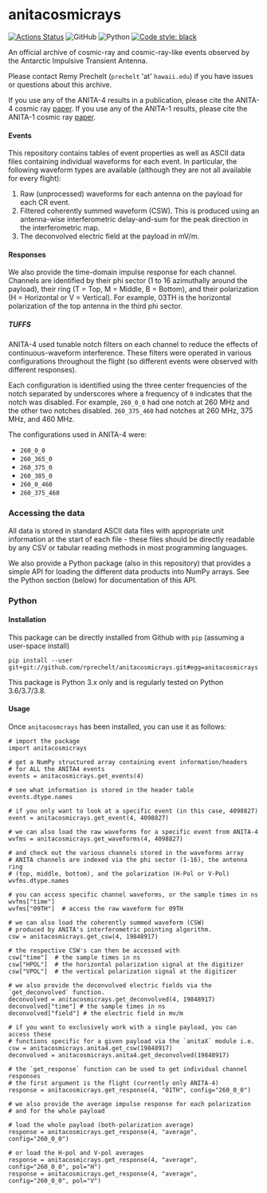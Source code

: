 # anitacosmicrays

[![Actions Status](https://github.com/AnitaNeutrino/anitacosmicrays/workflows/Pytest/badge.svg)](https://github.com/AnitaNeutrino/anitacosmicrays/actions)
![GitHub](https://img.shields.io/github/license/anitaNeutrino/anitacosmicrays?logoColor=brightgreen)
![Python](https://img.shields.io/badge/python-3.6%20%7C%203.7%20%7C%203.8-blue)
[![Code style: black](https://img.shields.io/badge/code%20style-black-000000.svg)](https://github.com/psf/black)

An official archive of cosmic-ray and cosmic-ray-like events observed by the
Antarctic Impulsive Transient Antenna.

Please contact Remy Prechelt (`prechelt` 'at' `hawaii.edu`) if you have issues
or questions about this archive.

If you use any of the ANITA-4 results in a publication, please cite the ANITA-4
cosmic ray [paper](https://arxiv.org/abs/2008.05690). If you use any of the
ANITA-1 results, please cite the ANITA-1 cosmic ray
[paper](https://www.sciencedirect.com/science/article/abs/pii/S0927650516000025?via%3Dihub).

#### Events

This repository contains tables of event properties as well as ASCII data files
containing individual waveforms for each event. In particular, the following
waveform types are available (although they are not all available for every
flight):

  1. Raw (unprocessed) waveforms for each antenna on the payload for each CR event.
  2. Filtered coherently summed waveform (CSW). This is produced using an
     antenna-wise interferometric delay-and-sum for the peak direction in the
     interferometric map.
  3. The deconvolved electric field at the payload in mV/m.

#### Responses

We also provide the time-domain impulse response for each channel. Channels are
identified by their phi sector (1 to 16 azimuthally around the payload), their
ring (T = Top, M = Middle, B = Bottom), and their polarization (H = Horizontal
or V = Vertical). For example, 03TH is the horizontal polarization of the top
antenna in the third phi sector.

##### TUFFS

ANITA-4 used tunable notch filters on each channel to reduce the effects of
continuous-waveform interference. These filters were operated in various
configurations throughout the flight (so different events were observed with
different responses).

Each configuration is identified using the three center frequencies of the notch
separated by underscores where a frequency of `0` indicates that the notch was
disabled. For example, `260_0_0` had one notch at 260 MHz and the other two
notches disabled. `260_375_460` had notches at 260 MHz, 375 MHz, and 460 MHz.

The configurations used in ANITA-4 were:

 - `260_0_0`
 - `260_365_0`
 - `260_375_0`
 - `260_385_0`
 - `260_0_460`
 - `260_375_460`

### Accessing the data

All data is stored in standard ASCII data files with appropriate unit
information at the start of each file - these files should be directly readable
by any CSV or tabular reading methods in most programming languages.

We also provide a Python package (also in this repository) that provides a
simple API for loading the different data products into NumPy arrays. See the
Python section (below) for documentation of this API.

### Python 

#### Installation

This package can be directly installed from Github with `pip` (assuming a user-space install)

    pip install --user git+git://github.com/rprechelt/anitacosmicrays.git#egg=anitacosmicrays
    
This package is Python 3.x only and is regularly tested on Python 3.6/3.7/3.8.

#### Usage

Once `anitacosmcrays` has been installed, you can use it as follows:

    # import the package
    import anitacosmicrays

    # get a NumPy structured array containing event information/headers
    # for ALL the ANITA4 events
    events = anitacosmicrays.get_events(4)
    
    # see what information is stored in the header table
    events.dtype.names
    
    # if you only want to look at a specific event (in this case, 4098827)
    event = anitacosmicrays.get_event(4, 4098827)
    
    # we can also load the raw waveforms for a specific event from ANITA-4
    wvfms = anitacosmicrays.get_waveforms(4, 4098827)
    
    # and check out the various channels stored in the waveforms array
    # ANITA channels are indexed via the phi sector (1-16), the antenna ring
    # (top, middle, bottom), and the polarization (H-Pol or V-Pol)
    wvfms.dtype.names
    
    # you can access specific channel waveforms, or the sample times in ns
    wvfms["time"]
    wvfms["09TH"]  # access the raw waveform for 09TH
    
    # we can also load the coherently summed waveform (CSW)
    # produced by ANITA's interferometric pointing algorithm.
    csw = anitacosmicrays.get_csw(4, 19848917)
    
    # the respective CSW's can then be accessed with
    csw["time"]  # the sample times in ns
    csw["HPOL"]  # the horizontal polarization signal at the digitizer
    csw["VPOL"]  # the vertical polarization signal at the digitizer

    # we also provide the deconvolved electric fields via the `get_deconvolved` function.
    deconvolved = anitacosmicrays.get_deconvolved(4, 19848917)
    deconvolved["time"] # the sample times in ns
    deconvolved["field"] # the electric field in mv/m
    
    # if you want to exclusively work with a single payload, you can access these
    # functions specific for a given payload via the `anitaX` module i.e.
    csw = anitacosmicrays.anita4.get_csw(19848917)
    deconvolved = anitacosmicrays.anita4.get_deconvolved(19848917)

    # the `get_response` function can be used to get individual channel responses
    # the first argument is the flight (currently only ANITA-4)
    response = anitacosmicrays.get_response(4, "01TH", config="260_0_0")
    
    # we also provide the average impulse response for each polarization
    # and for the whole payload
    
    # load the whole payload (both-polarization average)
    response = anitacosmicrays.get_response(4, "average", config="260_0_0")
    
    # or load the H-pol and V-pol averages
    response = anitacosmicrays.get_response(4, "average", config="260_0_0", pol="H")
    response = anitacosmicrays.get_response(4, "average", config="260_0_0", pol="V")
    

